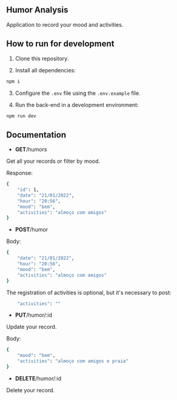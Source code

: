 ## Humor Analysis

Application to record your mood and activities.

## How to run for development

1. Clone this repository.

2. Install all dependencies:

```bash
npm i
```

3. Configure the `.env` file using the `.env.example` file.

4. Run the back-end in a development environment:

```bash
npm run dev
```

## Documentation

- **GET**/humors

Get all your records or filter by mood.

Response:

```bash
{
    "id": 1,
    "date": "21/01/2022",
    "hour": "20:56",
    "mood": "bem",
    "activities": "almoço com amigos"
}
```

- **POST**/humor

Body: 

```bash
{
    "date": "21/01/2022",
    "hour": "20:56",
    "mood": "bem",
    "activities": "almoço com amigos"
}
```

The registration of activities is optional, but it's necessary to post:

```bash
    "activities": ""
```

- **PUT**/humor/:id

Update your record.

Body:

```bash
{
    "mood": "bem",
    "activities": "almoço com amigos e praia"
}
```

- **DELETE**/humor/:id

Delete your record.





